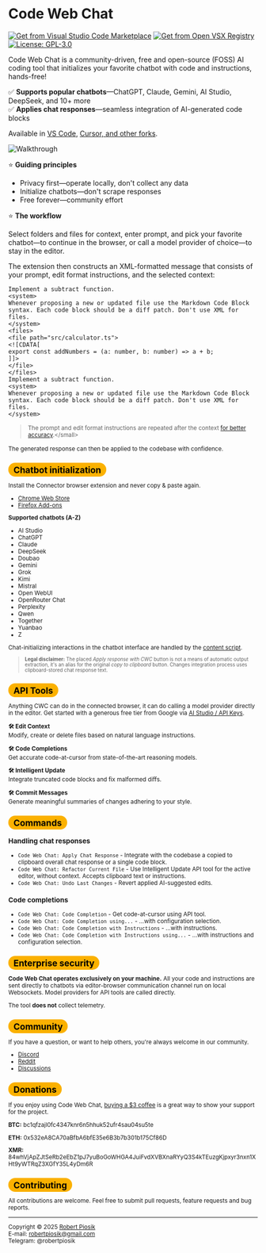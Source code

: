 # Code Web Chat

<a href="https://marketplace.visualstudio.com/items?itemName=robertpiosik.gemini-coder" target="_blank"><img src="https://img.shields.io/badge/Install-VS_Code_Marketplace-blue" alt="Get from Visual Studio Code Marketplace" /></a> <a href="https://open-vsx.org/extension/robertpiosik/gemini-coder" target="_blank"><img src="https://img.shields.io/badge/Install-Open_VSX_Registry-a60ee5" alt="Get from Open VSX Registry" /></a> <a href="https://github.com/robertpiosik/CodeWebChat/blob/dev/LICENSE" target="_blank"><img src="https://img.shields.io/badge/License-GPL--3.0-green.svg" alt="License: GPL-3.0" /></a>

Code Web Chat is a community-driven, free and open-source (FOSS) AI coding tool that initializes your favorite chatbot with code and instructions, hands-free!

✅ **Supports popular chatbots**—ChatGPT, Claude, Gemini, AI Studio, DeepSeek, and 10+ more \
✅ **Applies chat responses**—seamless integration of AI-generated code blocks

Available in <a href="https://marketplace.visualstudio.com/items?itemName=robertpiosik.gemini-coder" target="_blank">VS Code</a>, <a href="https://open-vsx.org/extension/robertpiosik/gemini-coder" target="_blank">Cursor, and other forks</a>.

<p>
<img src="https://github.com/robertpiosik/CodeWebChat/raw/HEAD/packages/shared/src/media/demo.gif" alt="Walkthrough" />
</p>

⭐️ **Guiding principles**

- Privacy first—operate locally, don't collect any data
- Initialize chatbots—don't scrape responses
- Free forever—community effort

⭐️ **The workflow**

Select folders and files for context, enter prompt, and pick your favorite chatbot—to continue in the browser, or call a model provider of choice—to stay in the editor.

The extension then constructs an XML-formatted message that consists of your prompt, edit format instructions, and the selected context:

```
Implement a subtract function.
<system>
Whenever proposing a new or updated file use the Markdown Code Block syntax. Each code block should be a diff patch. Don't use XML for files.
</system>
<files>
<file path="src/calculator.ts">
<![CDATA[
export const addNumbers = (a: number, b: number) => a + b;
]]>
</file>
</files>
Implement a subtract function.
<system>
Whenever proposing a new or updated file use the Markdown Code Block syntax. Each code block should be a diff patch. Don't use XML for files.
</system>
```

> <small>The prompt and edit format instructions are repeated after the context [for better accuracy](https://cookbook.openai.com/examples/gpt4-1_prompting_guide#:~:text=If%20you%20have%20long%20context%20in%20your%20prompt%2C%20ideally%20place%20your%20instructions%20at%20both%20the%20beginning%20and%20end%20of%20the%20provided%20context%2C%20as%20we%20found%20this%20to%20perform%20better%20than%20only%20above%20or%20below.).</small>

The generated response can then be applied to the codebase with confidence.

## <span style="background-color: #fbb100; color: black; padding: 0.2em 0.6em; border-radius: 999px">Chatbot initialization</span>

Install the Connector browser extension and never copy & paste again.

- [Chrome Web Store](https://chromewebstore.google.com/detail/code-web-chat-connector/ljookipcanaglfaocjbgdicfbdhhjffp)
- [Firefox Add-ons](https://addons.mozilla.org/en-US/firefox/addon/code-web-chat-connector/)

**Supported chatbots (A-Z)**

- AI Studio
- ChatGPT
- Claude
- DeepSeek
- Doubao
- Gemini
- Grok
- Kimi
- Mistral
- Open WebUI
- OpenRouter Chat
- Perplexity
- Qwen
- Together
- Yuanbao
- Z

Chat-initializing interactions in the chatbot interface are handled by the [content script](https://github.com/robertpiosik/CodeWebChat/blob/dev/packages/browser/src/content-scripts/send-prompt-content-script/send-prompt-content-script.ts).

> <small>**Legal disclaimer:** The placed _Apply response with CWC_ button is not a means of automatic output extraction, it's an alias for the original _copy to clipboard_ button. Changes integration process uses clipboard-stored chat response text.</small>

## <span style="background-color: #fbb100; color: black; padding: 0.2em 0.6em; border-radius: 999px">API Tools</span>

Anything CWC can do in the connected browser, it can do calling a model provider directly in the editor. Get started with a generous free tier from Google via [AI Studio / API Keys](https://aistudio.google.com/api-keys).

**🛠️ Edit Context** \
Modify, create or delete files based on natural language instructions.

**🛠️ Code Completions** \
Get accurate code-at-cursor from state-of-the-art reasoning models.

**🛠️ Intelligent Update** \
Integrate truncated code blocks and fix malformed diffs.

**🛠️ Commit Messages** \
Generate meaningful summaries of changes adhering to your style.

## <span style="background-color: #fbb100; color: black; padding: 0.2em 0.6em; border-radius: 999px">Commands</span>

### Handling chat responses

- `Code Web Chat: Apply Chat Response` - Integrate with the codebase a copied to clipboard overall chat response or a single code block.
- `Code Web Chat: Refactor Current File` - Use Intelligent Update API tool for the active editor, without context. Accepts clipboard text or instructions.
- `Code Web Chat: Undo Last Changes` - Revert applied AI-suggested edits.

### Code completions

- `Code Web Chat: Code Completion` - Get code-at-cursor using API tool.
- `Code Web Chat: Code Completion using...` - ...with configuration selection.
- `Code Web Chat: Code Completion with Instructions` - ...with instructions.
- `Code Web Chat: Code Completion with Instructions using...` - ...with instructions and configuration selection.

## <span style="background-color: #fbb100; color: black; padding: 0.2em 0.6em; border-radius: 999px">Enterprise security</span>

**Code Web Chat operates exclusively on your machine.** All your code and instructions are sent directly to chatbots via editor-browser communication channel run on local Websockets. Model providers for API tools are called directly.

The tool **does not** collect telemetry.

## <span style="background-color: #fbb100; color: black; padding: 0.2em 0.6em; border-radius: 999px">Community</span>

If you have a question, or want to help others, you're always welcome in our community.

- [Discord](https://discord.gg/KJySXsrSX5)
- [Reddit](https://www.reddit.com/r/CodeWebChat)
- [Discussions](https://github.com/robertpiosik/CodeWebChat/discussions)

## <span style="background-color: #fbb100; color: black; padding: 0.2em 0.6em; border-radius: 999px">Donations</span>

If you enjoy using Code Web Chat, [buying a $3 coffee](https://buymeacoffee.com/robertpiosik) is a great way to show your support for the project.

**BTC:** bc1qfzajl0fc4347knr6n5hhuk52ufr4sau04su5te

**ETH:** 0x532eA8CA70aBfbA6bfE35e6B3b7b301b175Cf86D

**XMR:** 84whVjApZJtSeRb2eEbZ1pJ7yuBoGoWHGA4JuiFvdXVBXnaRYyQ3S4kTEuzgKjpxyr3nxn1XHt9yWTRqZ3XGfY35L4yDm6R

## <span style="background-color: #fbb100; color: black; padding: 0.2em 0.6em; border-radius: 999px">Contributing</span>

All contributions are welcome. Feel free to submit pull requests, feature requests and bug reports.

<hr />

Copyright © 2025 [Robert Piosik](https://x.com/robertpiosik) \
E-mail: robertpiosik@gmail.com \
Telegram: @robertpiosik
